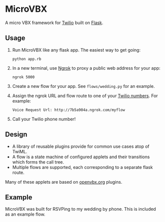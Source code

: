 # MicroVBX

A micro VBX framework for [Twilio](http://twilio.com) built on [Flask](http://flask.pocoo.org/).

## Usage

1. Run MicroVBX like any flask app. The easiest way to get going:

    `python app.rb`

2. In a new terminal, use [Ngrok](http://ngrok.com) to proxy a public web address for your app:

    `ngrok 5000`

3. Create a new flow for your app. See `flows/wedding.py` for an example.

4. Assign the ngrok URL and flow route to one of your
   [Twilio numbers](https://www.twilio.com/user/account/phone-numbers/incoming). For example:

    `Voice Request Url: http://7b5a904a.ngrok.com/myflow`

5. Call your Twilio phone number!

## Design

* A library of reusable plugins provide for common use cases atop of TwiML.
* A flow is a state machine of configured applets and their transitions which forms the call tree.
* Multiple flows are supported, each corresponding to a separate flask route.

Many of these applets are based on [openvbx.org](http://openvbx.org) plugins.

## Example

MicroVBX was built for RSVPing to my wedding by phone. This is included as an example flow.

